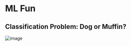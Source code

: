 # ML Fun

## Classification Problem: Dog or Muffin?

![image](https://cloud.githubusercontent.com/assets/3739702/26785291/21a3589e-4a34-11e7-8e5f-4ce8bf181cac.png)

